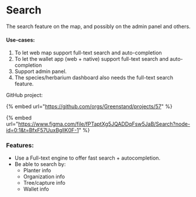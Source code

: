 # Search

The search feature on the map, and possibly on the admin panel and others.

#### Use-cases:

1. To let web map support full-text search and auto-completion
2. To let the wallet app (web + native) support full-text search and auto-completion
3. Support admin panel.
4. The species/herbarium dashboard also needs the full-text search feature.

GitHub project:

{% embed url="https://github.com/orgs/Greenstand/projects/57" %}

{% embed url="https://www.figma.com/file/fPTaptXg5JQADDqFsw5JaB/Search?node-id=0:1&t=BfxF57UuxBgllK0F-1" %}

### Features:

* Use a Full-text engine to offer fast search + autocompletion.
* Be able to search by:
  * Planter info
  * Organization info
  * Tree/capture info
  * Wallet info



